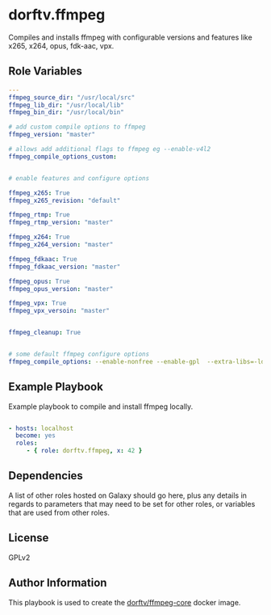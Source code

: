 dorftv.ffmpeg
=============

Compiles and installs ffmpeg with configurable versions and features like x265, x264, opus, fdk-aac, vpx.


Role Variables
--------------

```yml
---
ffmpeg_source_dir: "/usr/local/src"
ffmpeg_lib_dir: "/usr/local/lib"
ffmpeg_bin_dir: "/usr/local/bin"

# add custom compile options to ffmpeg
ffmpeg_version: "master"

# allows add additional flags to ffmpeg eg --enable-v4l2
ffmpeg_compile_options_custom:  


# enable features and configure options

ffmpeg_x265: True
ffmpeg_x265_revision: "default"

ffmpeg_rtmp: True
ffmpeg_rtmp_version: "master"

ffmpeg_x264: True
ffmpeg_x264_version: "master"

ffmpeg_fdkaac: True
ffmpeg_fdkaac_version: "master"

ffmpeg_opus: True
ffmpeg_opus_version: "master"

ffmpeg_vpx: True
ffmpeg_vpx_versoin: "master"


ffmpeg_cleanup: True


# some default ffmpeg configure options
ffmpeg_compile_options: --enable-nonfree --enable-gpl  --extra-libs=-ldl --enable-libass --enable-libmp3lame --enable-libtheora --enable-libvorbis 

```



Example Playbook
----------------
Example playbook to compile and install ffmpeg locally.

```yml

- hosts: localhost
  become: yes
  roles:
     - { role: dorftv.ffmpeg, x: 42 }
```         
Dependencies
------------

A list of other roles hosted on Galaxy should go here, plus any details in regards to parameters that may need to be set for other roles, or variables that are used from other roles.         

License
-------

GPLv2

Author Information
------------------

This playbook is used to create the [dorftv/ffmpeg-core](https://hub.docker.com/r/dorftv/ffmpeg-core/) docker image.


